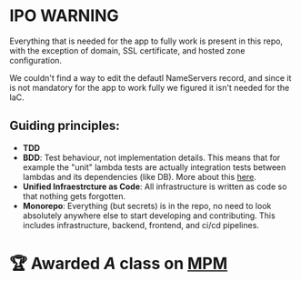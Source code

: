# IPO WARNING

Everything that is needed for the app to fully work is present in this repo, with the exception of domain, SSL certificate,  and hosted zone configuration.

We couldn't find a way to edit the defautl NameServers record, and since it is not mandatory for 
the app to work fully we figured it isn't needed for the IaC.

## Guiding principles:
- **TDD**
- **BDD**: Test behaviour, not implementation details. This means that for example the "unit" lambda tests
are actually integration tests between lambdas and its dependencies (like DB). More about this [here](https://alramalho.medium.com/improve-your-codes-maintainability-by-dropping-unit-tests-92f115d5aa6b).
- **Unified Infraestrcture as Code**: All infrastructure is written as code so that nothing gets forgotten.
- **Monorepo**: Everything (but secrets) is in the repo, no need to look absolutely anywhere else
  to start developing and contributing. This includes infrastructure, backend, frontend, and ci/cd pipelines.


# 🏆 Awarded _A_ class on [MPM](https://alramalho.medium.com/the-maintainable-program-manifesto-mpm-3ba5239f7a8)
